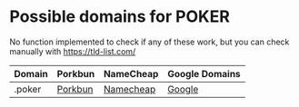 # Possible domains for POKER

No function implemented to check if any of these work, but you can check manually with https://tld-list.com/

| Domain | Porkbun | NameCheap | Google Domains |
|---|---|---|---|
| .poker | [Porkbun](https://porkbun.com/checkout/search?prb=e814663da1&tlds=&idnLanguage=&search=search&q=.poker) | [Namecheap](https://www.namecheap.com/domains/registration/results/?domain=.poker) | [Google](https://domains.google.com/registrar/search?searchTerm=.poker) |
